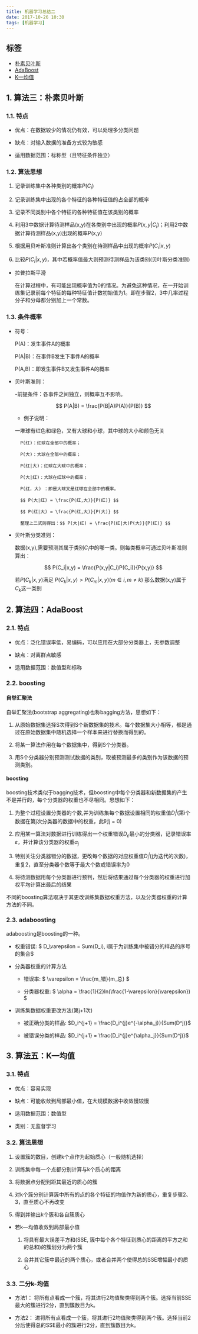```yaml
---
title: 机器学习总结二
date: 2017-10-26 10:30
tags: [机器学习]
---
```


## 标签 ##

* [朴素贝叶斯](#算法三：朴素贝叶斯)
* [AdaBoost](#算法四：AdaBoost)
* [K—均值](#算法五：K—均值)

## 1. 算法三：朴素贝叶斯 ##

### 1.1. 特点 ###

- 优点：在数据较少的情况仍有效，可以处理多分类问题

- 缺点：对输入数据的准备方式较为敏感

- 适用数据范围：标称型（且特征条件独立）

### 1.2. 算法思想 ###

1. 记录训练集中各种类别的概率$P(C_i)$

2. 记录训练集中出现的各个特征的各种特征值的占全部的概率

3. 记录不同类别中各个特征的各种特征值在该类别的概率

4. 利用3中数据计算待测样品(x,y)在各类别中出现的概率$P(x,y|C_i)$；利用2中数据计算待测样品(x,y)出现的概率P(x,y)

5. 根据用贝叶斯准则计算出各个类别在待测样品中出现的概率$P(C_i|x,y)$

6. 比较$P(C_i|x,y)$，其中若概率值最大则预测待测样品为该类别(贝叶斯分类准则)

- 拉普拉斯平滑

    在计算过程中，有可能出现概率值为0的情况。为避免这种情况，在一开始训练集记录前每个特征的每种特征值计数初始值为1。即在步骤2，3中几率过程分子和分母都分别加上一个常数。

### 1.3. 条件概率 ###

- 符号：
    
    P(A)：发生事件A的概率

    P(A|B)：在事件B发生下事件A的概率

    P(A,B)：即发生事件B又发生事件A的概率

- 贝叶斯准则：

    -前提条件：各事件之间独立，则概率互不影响。

    $$ P(A|B) = \frac{P(B|A)P(A)}{P(B)} $$

    - 例子说明：
        
    一堆球有红色和绿色，又有大球和小球，其中球的大小和颜色无关
        
        P(红)：红球在全部中的概率；

        P(大)：大球在全部中的概率；

        P(红|大)：红球在大球中的概率；

        P(大|红)：大球在红球中的概率；

        P(红，大) ：即是大球又是红球在全部中的概率。

        $$ P(大|红) = \frac{P(红,大)}{P(红)} $$

        $$ P(红|大) = \frac{P(红,大)}{P(大)} $$

        整理上二式则得出：$$ P(大|红) = \frac{P(红|大)P(大)}{P(红)} $$

- 贝叶斯分类准则：

    数据(x,y),需要预测其属于类别$C_i$中的哪一类。则每类概率可通过贝叶斯准则算出：

    $$ P(C_i|x,y) = \frac{P(x,y|C_i)P(C_i)}{P(x,y)} $$
    
    若$P(C_k|x,y)$满足 $P(C_k|x,y) > P(C_m|x,y) (m ∈ i,m ≠ k)$ 那么数据(x,y)属于$C_k$这一类别




## 2. 算法四：AdaBoost ##

### 2.1. 特点 ###

- 优点：泛化错误率低，易编码，可以应用在大部分分类器上，无参数调整

- 缺点：对离群点敏感

- 适用数据范围：数值型和标称

### 2.2. boosting ###

#### 自举汇聚法 ####

自举汇聚法(bootstrap aggregating)也称bagging方法，思想如下：

1. 从原始数据集选择S次得到S个新数据集的技术。每个数据集大小相等，都是通过在原始数据集中随机选择一个样本来进行替换而得到的。

2. 将某一算法作用在每个数据集中，得到S个分类器。

3. 用S个分类器分别预测测试数据的类别，取被预测最多的类别作为该数据的预测类别。

#### boosting ####

boosting技术类似于bagging技术，但boosting中每个分类器和新数据集的产生不是并行的，每个分类器的权重也不尽相同。思想如下：

1. 为整个过程设置分类器的个数,并为训练集每个数据设置相同的权重值$D_i^j$(第i个数据在第j次分类器的数据中的权重，此时j = 0)

2. 应用某一算法对数据进行训练得出一个权重错误$D_\varepsilon$最小的分类器，记录错误率$\varepsilon$，并计算该分类器的权重$\alpha_j$

3. 特别关注分类器错分的数据，更改每个数据的对应权重值$D_i^j$(j为迭代的次数)，重复2，直至分类器个数等于最大个数或错误率为0

4. 将待测数据用每个分类器进行预判，然后将结果通过每个分类器的权重进行加权平均计算出最后的结果

不同的boosting算法取决于其更改训练集数据权重方法，以及分类器权重的计算方法的不同。

### 2.3. adaboosting ###

adaboosting是boosting的一种。

- 权重错误: $ D_\varepsilon = Sum(D\_i), i属于为训练集中被错分的样品的序号的集合$

- 分类器权重的计算方法

    - 错误率: $ \varepsilon = \frac{m\_错}{m\_总} $

    - 分类器权重: $ \alpha = \frac{1}{2}ln(\frac{1-\varepsilon}{\varepsilon}) $

- 训练集数据权重更改方法(第j+1次)

    - 被正确分类的样品: $D_i^{j+1} = \frac{D_i^{j}e^{-\alpha_j}}{Sum(D^j)}$

    - 被错误分类的样品: $D_i^{j+1} = \frac{D_i^{j}e^{\alpha_j}}{Sum(D^j)}$




## 3. 算法五：K—均值 ##

### 3.1. 特点 ###

- 优点：容易实现

- 缺点：可能收敛到局部最小值，在大规模数据中收敛慢较慢

- 适用数据范围：数值型

- 类别：无监督学习

### 3.2. 算法思想 ###

1. 设置簇的数目，创建k个点作为起始质心（一般随机选择）

2. 训练集中每一个点都分别计算与k个质心的距离

3. 将数据点分配到距其最近的质心的簇

4. 对k个簇分别计算簇中所有的点的各个特征的均值作为新的质心，重复步骤2、3，直至质心不再改变

5. 得到并输出k个簇和各自簇质心

- 若k—均值收敛到局部最小值

    1. 将具有最大误差平方和(SSE, 簇中每个各个特征到质心的距离的平方之和的总和)的簇划分为两个簇

    2. 合并其它簇中最近的两个质心，或者合并两个使得总的SSE增幅最小的质心

### 3.3. 二分k-均值 ###

- 方法1：
    将所有点看成一个簇，将其进行2均值聚类得到两个簇。选择当前SSE最大的簇进行2分，直到簇数目为k。

- 方法2：
    进将所有点看成一个簇，将其进行2均值聚类得到两个簇。选择当前2分后使得总的SSE最小的簇进行2分，直到簇数目为k。
